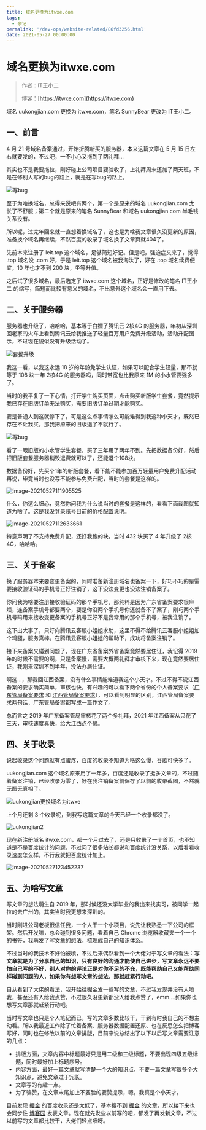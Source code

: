 ```yaml
---
title: 域名更换为itwxe.com
tags:
  - 杂记
permalink: '/dev-ops/website-related/86fd3256.html'
date: 2021-05-27 00:00:00
---
```


# 域名更换为itwxe.com

> 作者：IT王小二
>
> 博客：[https://itwxe.com](https://itwxe.com)

域名 uukongjian.com 更换为 itwxe.com，笔名 SunnyBear 更改为 IT王小二。

## 一、前言

4 月 21 号域名备案通过，开始折腾新买的服务器，本来这篇文章在 5 月 15 日左右就要发的，不过吧，一不小心又拖到了两礼拜...

其实也不是我要拖拉，刚好碰上公司项目要验收了，上礼拜周末还加了两天班，不是在修别人写的bug的路上，就是在写bug的路上。

![写bug](https://minio.itwxe.com/img/emoji/写bug-1.gif)

至于为啥换域名，总得来说吧有两个，第一个是原来的域名 uukongjian.com 太长了不舒服；第二个就是原来的笔名 SunnyBear 和域名 uukongjian.com 半毛钱关系没有。

所以呢，过完年回来就一直想着换域名了，这也是为啥我文章很久没更新的原因，准备换个域名再继续，不然百度的收录了域名换了文章页就404了。

先前本来注册了 leit.top 这个域名，足够简短好记。但是吧，强迫症又来了，觉得 .top 域名没 .com 好，于是 leit.top 这个域名被我淘汰了，好在 .top 域名续费便宜，10 年也才不到 200 块，坐等升值。

之后试了很多域名，最后选定了 itwxe.com 这个域名，正好是修改的笔名 IT王小二 的缩写，简短而比较有意义的域名，不出意外这个域名会一直用下去。

## 二、关于服务器

服务器也升级了，哈哈哈，基本等于白嫖了腾讯云 2核4G 的服务器，年初从深圳回老家的火车上看到腾讯云给我推送了轻量百万用户免费升级活动，活动升配图示，不过现在貌似没有升级活动了。

![套餐升级](https://minio.itwxe.com/img/blog/86fd3256_166463827280134.png)

我这一看，以我这永远 18 岁的年龄免学生认证，如果可以配合学生轻量，那不就等于 108 块一年 2核4G 的服务器吗，同时带宽也比我原来 1M 的小水管要强多了。

当时的我平复了一下心情，打开学生购买页面，点击购买新版学生套餐，竟然提示我已存在旧版订单无法购买，需要旧版订单过期才能购买。

要是普通人到这就停下了，可是这么点事情怎么可能难得到我这种小天才，既然已存在不让我买，那我把原来的旧版退了不就行了。

![写bug](https://minio.itwxe.com/img/emoji/我真是个小天才-1.jpg)

看了一眼旧版的小水管学生套餐，买了三年用了两年不到。先把数据备份好，然后把旧版套餐服务器销毁退费就可以了，还能退个108块。

数据备份好，先买个1年的新版套餐，看下能不能参加百万轻量用户免费升配活动再说，毕竟当时也没写不能参与免费升配，当时的套餐是这样的。

![image-20210527111905525](https://minio.itwxe.com/img/blog/86fd3256_166463831827280.png)

什么，你这么细心，竟然你问我为什么说当时的套餐是这样的，看看下面截图就知道为啥了。这是我没登录账号目前的价格配置说明。

![image-20210527112633661](https://minio.itwxe.com/img/blog/86fd3256_166463832881970.png)

特意声明了不支持免费升配，还好我跑的块，当时 432 块买了 4 年升级了 2核4G，哈哈哈。

## 三、关于备案

换了服务器本来要变更备案的，同时准备新注册域名也备案一下，好巧不巧的是需要接收验证码的手机号正好注销了，这下没法变更也没法注销备案了。

你问我为啥要注册接收验证码的那个手机号，那纯粹是因为广东省备案要求很麻烦，连备案手机号都要两个，要是你没两个手机号你还就备不了案了，刚巧两个手机号码用来接收变更备案的手机号正好不是我常用的那个手机号，被我注销了。

这下出大事了，只好向腾讯云客服小姐姐求助，这里不得不给腾讯云客服小姐姐加个鸡腿，服务真棒。在腾讯云客服小姐姐的帮助下，成功将备案注销了。

接下来备案又碰到问题了，现在广东省备案外省备案竟然要居住证，我记得 2019 年的时候不需要的啊，只是备案慢，需要大概两礼拜才审核下来，现在竟然要居住证，我刚来深圳不到半年，没法办居住证。

啊这...，那我回江西备案，没有什么事情能难道我这个小天才。不过不得不说江西备案的要求确实简单，审核也快，有兴趣的可以看下两个省份的个人备案要求（[广东管局备案要求](https://cloud.tencent.com/document/product/243/51709) 和 [江西管局备案要求](https://cloud.tencent.com/document/product/243/51707)），可以看到明显的区别，江西管局备案要求两句话，广东管局备案都写成一篇作文了。

总而言之 2019 年广东备案管局审核花了两个多礼拜，2021 年江西备案从只花了三天，审核速度真快，给大江西点个赞。

## 四、关于收录

说起收录这个问题就有点蛋疼，百度的收录不知道为啥这么慢，谷歌可快多了。

uukongjian.com 这个域名原来用了一年多，百度还是收录了挺多文章的，不过随着备案注销，已经收录为零了，好在我注销备案前保存了以前的收录截图，不然就无图无真相了。

![uukongjian更换域名为itwxe](https://minio.itwxe.com/img/blog/86fd3256_166463835149881.png)

上个月还剩 3 个收录呢，到我写这篇文章的今天已经一个收录都没了。

![uukongjian2](https://minio.itwxe.com/img/blog/86fd3256_166463835908492.png)

现在新注册域名 itwxe.com，都一个月过去了，还是只收录了一个首页，也不知道是不是百度统计的问题，不过问了很多站长都说和百度统计没关系，以后看看收录速度怎么样，不行我就把百度统计加上。

![image-20210527123452237](https://minio.itwxe.com/img/blog/86fd3256_166463836521742.png)

## 五、为啥写文章

写文章的想法萌生自 2019 年，那时候还没大学毕业的我出来找实习，被同学一起拉的去广州的，其实当时我更想来深圳的。

当时刚进公司老板很信任我，一个人干一个小项目，说先让我熟悉一下公司的框架。然后开发嘛，总会碰到很多问题，看着自己 Chrome 浏览器收藏夹一个一个的书签，我萌发了写文章的想法，梳理成自己的知识体系。

不过当时的我技术不好怕被喷，不过后来偶然看到一个大佬对于写文章的看法：**写文章就是为了分享自己的知识，只有良好的沟通才能使自己进步，写文章永远不要怕自己写的不好，别人对你的评论正是对你不足的不充，既能帮助自己又能帮助同样碰到问题的人，如果你有想写文章的想法，那就赶紧行动吧。**

自从看到了大佬的看法，我开始往掘金发一些写的文章，不过我发现并没有人喷我，甚至还有人给我点赞，不过很久没更新都没人给我点赞了，emm....如果你也想写文章那就赶紧行动吧。

当时写文章也只是个人笔记而已，写的文章多数比较干，干到有时我自己的不想主动看。所以我最近工作除了忙着备案、服务器数据配置还原、也在反思怎么把博客写好，同时也在修改以前的文章排版，目前来说总结出了以下以后写文章需要注意的几点：

- 排版方面，文章内容中标题最好只是用二级和三级标题，不要出现四级五级标题，同时最好加上标题序号。
- 内容方面，最好一篇文章就写清楚一个大的知识点，不要一篇文章写很多个大知识点，避免文章过于冗长。
- 文章写的有趣一点。
- 为了骗赞，在文章末尾加上不要脸的要赞提示，嗯，我真是个小天才。

目前发现 [掘金](https://juejin.cn/user/2225067267470023/posts) 的百度收录还是太低了，基本搜不到 [掘金](https://juejin.cn/user/2225067267470023/posts) 的文章，所以接下来也会同步往 [博客园](https://www.cnblogs.com/itwxe/) 发表文章。现在就先发些以前写的吧，都发了再发新文章，不过以前写的文章都比较干，大佬们轻点喷呀。



